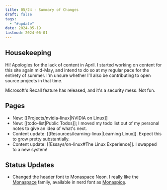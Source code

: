 ```yaml
---
title: 05/24 - Summary of Changes
draft: false
tags:
  - "#update"
date: 2024-05-19
lastmod: 2024-06-01
---
```

## Housekeeping
Hi! Apologies for the lack of content in April. I started working on content for this site again mid-May, and intend to do so at my regular pace for the entirety of summer. I'm unsure whether I'll also be contributing to open source projects in that time.

Microsoft's Recall feature has released, and it's a security mess. Not fun.
## Pages
- New: [[Projects/nvidia-linux|NVIDIA on Linux]]
- New: [[todo-list|Public Todos]]; I moved my todo list out of my personal notes to give an idea of what's next.
- Content update: [[Resources/learning-linux|Learning Linux]]. Expect this to grow pretty substantially.
- Content update: [[Essays/on-linux#The Linux Experience]]. I swapped to a new system!
## Status Updates
- Changed the header font to Monaspace Neon. I really like the [Monaspace](https://github.com/githubnext/monaspace) family, available in nerd font as [Monaspice](https://www.nerdfonts.com/font-downloads).